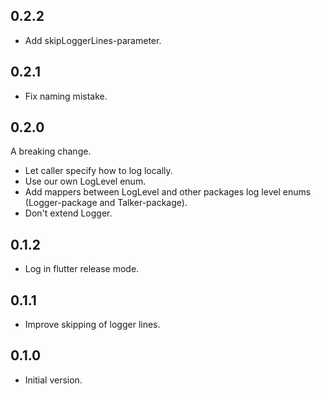 ## 0.2.2

- Add skipLoggerLines-parameter.

## 0.2.1

 - Fix naming mistake.

## 0.2.0
A breaking change.

- Let caller specify how to log locally.
- Use our own LogLevel enum.
- Add mappers between LogLevel and other packages log level enums (Logger-package and Talker-package).
- Don't extend Logger.

## 0.1.2

- Log in flutter release mode.

## 0.1.1

- Improve skipping of logger lines.

## 0.1.0

- Initial version.
